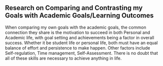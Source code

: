Research on Comparing and Contrasting my Goals with Academic Goals/Learning Outcomes
----

When comparing my own goals with the academic goals, the common connection they share is the motivation to succeed in both Personal and Academic life, with goal setting and achievements being a factor in overall success. Whether it be student life or personal life, both must have an equal balance of effort and persistence to make happen. Other factors include Self-regulation, Time management, Self-Assessment. There is no doubt that all of these skills are necessary to achieve anything in life.